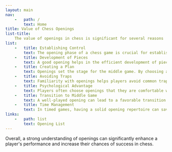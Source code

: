 ```yaml
---
layout: main
nav:
    -   path: /
        text: Home
title: Value of Chess Openings
list-title:
    The value of openings in chess is significant for several reasons
list:
    -   title: Establishing Control
        text: The opening phase of a chess game is crucial for establishing control over the center of the board. Controlling the center allows for greater mobility of pieces and can lead to more aggressive and effective strategies.
    -   title: Development of Pieces
        text: A good opening helps in the efficient development of pieces. Rapidly developing knights and bishops while ensuring the king's safety (often through castling) is essential for a strong position.
    -   title: Creating a Plan
        text: Openings set the stage for the middle game. By choosing a specific opening, players can create plans and strategies that align with their style of play, whether it be aggressive, defensive, or tactical.
    -   title: Avoiding Traps
        text: Familiarity with openings helps players avoid common traps and pitfalls. Knowing the theory behind certain openings can prevent falling into disadvantageous positions early in the game.
    -   title: Psychological Advantage
        text: Players often choose openings that they are comfortable with or that can unsettle their opponents. This psychological aspect can play a significant role in the outcome of the game.
    -   title: Transition to Middle Game
        text: A well-played opening can lead to a favorable transition into the middle game, where the player can capitalize on their advantages, whether it be material, positional, or tactical.
    -   title: Time Management
        text: In timed games, having a solid opening repertoire can save time on the clock, allowing players to think more deeply in the middle and endgame phases.
links:
    -   path: list
        text: Opening List
---
```



Overall, a strong understanding of openings can significantly enhance a player's performance and increase their chances of success in chess.
